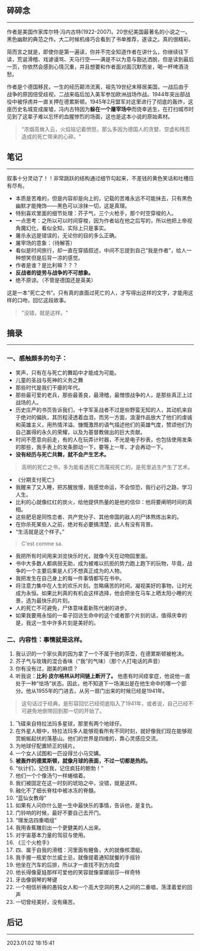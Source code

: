 ## 碎碎念
-----

作者是美国作家库尔特·冯内古特(1922-2007)。20世纪美国最著名的小说之一。黑色幽默的典范之作。大二时候机缘巧合看到了书单推荐，遂读之。真的很精彩。

简而言之就是，即使你是第一遍读，你并不完全知道作者在讲什么，你继续往下读，荒诞滑稽、戏谑谩骂、天马行空——满是不以为意与豁达洒脱，但是读到最后一页，你依然会感到心情沉重，并且想要和作者面对面沉默而坐，喝一杯啤酒浇愁。

作者是个德国移民，一生的经历颠沛流离，祖先19世纪末移居美国，一战后由于战争的原因倍受歧视，二战来临后加入美军参加欧洲战场作战。1944年突出部战役中被俘虏并一直关押在德累斯顿。1945年2月盟军对这里进行了彻底的轰炸，这座历史名城变成废墟，冯内古特因为**躲在一个屠宰场中**而侥幸逃生，在打扫城市时见到了这辈子难以忘怀的血腥惨烈的场面，这也是这本小说的原始素材。

> “浓烟高耸入云，火焰铭记着愤怒，那么多因为德国人的贪婪、空虚和残忍造成的死亡带来的心碎。"



## 笔记
----- 
叙事十分灵动了！！非常跳跃的结构通过细节勾起来，不差钱的黄色笑话和吐槽应有尽有。

- 本质是苦难的，但是内容却是向上的，记载的苦难永远不可能抹去，只有黑色幽默才能掩饰——黑色可以涂抹一切，这是真理。
- 特别喜欢里面的细节处理：芥子气，三个火枪手，那个时空穿梭的人。
- 一点思考：之所以可以时间穿梭，因为作者站在他之后写的，所以他把上帝视角魔幻化，看似全知，实际上只是事实。
- 屠杀永远是错误的，无论你的目的多么正确。
- 屠宰场的意象：（待解答）
- 看似是时间旅行，却一直在穿插叙述，中间不忘提到自己“我是作者”，给人一种想笑但是后背一凉的感觉。
- 作者是谁？是比利嘛？？？
- **反战者的徒劳与战争的不可想象。**
- 绝不原谅。（不管是德国还是英美）

这是一本“死亡之书”。只有真的直面过死亡的人，才写得出这样的文字，才能用这样的口吻，回忆这段故事。

> "没错，就是这样。"


## 摘录
-----

### 一、感触颇多的句子：

- 笑声，只有在与死亡的舞蹈中才能成为可能。
- 儿童的圣战与死神的义务之舞
- 那些时代是我们干瘪的年代。
- 那些最可爱的老兵，那些最善良，最滑稽，最憎恨战争的人，是那些真正上过战场的人。
- 历史庄严的书页告诉我们，十字军圣战者不过是些野蛮无知的人，其动机来自于绝对的偏执，其历程浸透着血泪，而另一方面，浪漫作品放大了他们的虔诚和英雄主义，用热情洋溢、慷慨激昂的语气描述他们的英雄气度，赞颂他们为自己赢得的永久的荣耀，以及为基督教做出的巨大贡献。
- 时间不愿意向前走，有的人在玩弄计时器，不光是电子秒表，也包括使用发条的那些，我手表上的发条颤动一下，要等上一年，才会再动一下。
- **没有经历与死亡共舞，就不会产生艺术。**
> 高明的死亡之书，多为能看透死亡而蔑视死亡的，是死里逃生产生了艺术。
- 《分期支付死亡》
- 我醒来了又入睡，把苏醒放慢，我感觉命运，不会惊恐，我行必行之路，学习人生。
- 比利的心就像红红的炭火，给他提供热量的是他的信仰：他将要阐明时间的真相。
- 这些肥皂是同性恋者、共产党分子、其他帝国的敌人的尸体熬炼出来的。
- 在你杀死某些人之前，绝对有必要搞清楚，此人有没有背景。
- “生活就是这个样子。”
> C'est comme sa.
- 我把所有时间用来浏览快乐时光，就像今天在动物园里面。
- 书中大多数人都病弱无助，成为被难以抗拒的势力跑上跑下的玩物，毕竟，战争的一个主要后果是人们不想真正成为的人物。
- 我把发生在自己身上的每一件事情都写在书中。
- 将注意力集中在人生的欢乐片刻。忽略痛苦的时间，凝视美好的事物，让时光成为永恒。如果比利真的有机会这样选择，他会把坐在马车上晒太阳小睡的光景，选为最快乐的片刻。
- 人的死亡不可避免，尸体意味着新陈代谢的进步。
- 如果我要用永恒的一辈子回访生命中的这个或者那个片刻的话，值得庆幸的是，我这一生中许多片刻是美好的。


### 二、内容性：事情就是这样。

1. 我认识的一个家伙真的因为拿了一个不属于他的茶壶，在德累斯顿被枪决。
2. 芥子气与玫瑰的混合香味（“我”的气味）（那个人打电话的声音）
3. 你有没有过，甜美的麻烦？
4. 听我说：**比利·皮尔格林从时间链上断开了。** 他患有时间痉挛症，他说他一直处于一种“怯场”状态。因此，他不知道下一场演出是在他生命中的哪一个部分。他从1955年的门进去，从另一扇门出来的时候已经是1941年。
> 这句话过于经典，是形容回忆已经彻底陷入了1941年，或者说，自己已经不可避免地倒带回到那一切的开始了。
1. 飞碟来自特拉法玛多星球，那里有两个地球仔。
2. 在外星人眼中，特拉法玛多人能够观看所有不同时刻，就好像我们现在能够观赏蜿蜒起伏的落基山。他们的世界是四维的，靠心灵感应交流。
3. 为地球仔配置矫正的镜片。
4. 一个女人试图和一匹设得兰小马交媾。
5.  **被轰炸的德累斯顿，就像月球的表面，不过一切都是热的。**
6.  “伙计们，记住我，记住疯狂的鲍勃！”
7.  他们一个个像汤勺一样蜷缩着。
8.  我们被固定在这一时刻的琥珀之中，没错，就是这样。
9.  融化不了细长脊柱中被冰冻的脊髓。
10. “蓝仙女教母”
11. 如果有人问你什么是一生中最快乐的事情，告诉他，是复仇。
12. 门铃响的时候，最好不要自己去开门。
13. “理发店四重唱组”
14. 我用香蕉雕刻出一个更健美的人出来。
15. 对宇宙基本力量的驾驭与使用。
16. 《三个火枪手》
17. 四、属于自我的滑稽：河里面有鲤鱼，大的就像核潜艇。
18. 我手握一瓶爱尔兰威士忌，就像提着通知就餐的手摇铃
19. 他坐在汽车的后排，所以才一直找不到方向盘
20. 他长得像夏娃那样可爱他的笑容就像蒙娜丽莎一样奇特
21. 牙齿像钢琴的琴键
22. 一个相信祈祷的愚钝女人和一个高大空洞的男人之间的二重唱，荡漾着爱的回声
23. 一切曾经美好，没有痛苦。


## 后记
----
2023.01.02 18:15:41